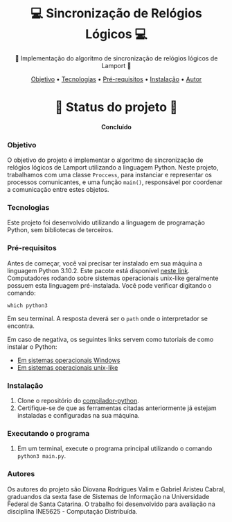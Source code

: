 <h1 align="center">💻 Sincronização de Relógios Lógicos 💻 </h1>
<p align="center">🚀 Implementação do algoritmo de sincronização de relógios lógicos de Lamport 🚀</p>
<p align="center">
 <a href="#objetivo">Objetivo</a> •
 <a href="#tecnologias">Tecnologias</a> • 
 <a href="#pré-requisitos">Pré-requisitos</a> •
 <a href="#instalação">Instalação</a> •
 <a href="#autor">Autor</a>
</p>

<h1 align="center"> 
  🚀 Status do projeto 🚀
</h1>
<h4 align="center"> Concluído </h4>

### Objetivo

O objetivo do projeto é implementar o algoritmo de sincronização de relógios lógicos de Lamport utilizando a linguagem Python.
Neste projeto, trabalhamos com uma classe ```Proccess```, para instanciar e representar os processos comunicantes, e uma função ```main()```, responsável por coordenar a comunicação
entre estes objetos.

### Tecnologias

Este projeto foi desenvolvido utilizando a linguagem de programação Python, sem bibliotecas de terceiros.

### Pré-requisitos

Antes de começar, você vai precisar ter instalado em sua máquina a linguagem Python 3.10.2. Este pacote está disponível [neste link](https://www.python.org/downloads/).
Computadores rodando sobre sistemas operacionais unix-like geralmente possuem esta linguagem pré-instalada. 
Você pode verificar digitando o comando:

```
which python3
```
Em seu terminal. A resposta deverá ser o `path` onde o interpretador se encontra.

Em caso de negativa, os seguintes links servem como tutoriais de como instalar o Python:

- [Em sistemas operacionais Windows](https://python.org.br/instalacao-windows/)
- [Em sistemas operacionais unix-like](https://python.org.br/instalacao-linux/)

### Instalação

1. Clone o repositório do [compilador-python](https://github.com/ddvalim/relogios-logicos-lamport).
2. Certifique-se de que as ferramentas citadas anteriormente já estejam instaladas e configuradas na sua máquina.

### Executando o programa

1. Em um terminal, execute o programa principal utilizando o comando `python3 main.py`.

### Autores

Os autores do projeto são Diovana Rodrigues Valim e Gabriel Aristeu Cabral, graduandos da sexta fase de Sistemas de Informação na Universidade Federal de Santa Catarina. 
O trabalho foi desenvolvido para avaliação na disciplina INE5625 - Computação Distribuída.
